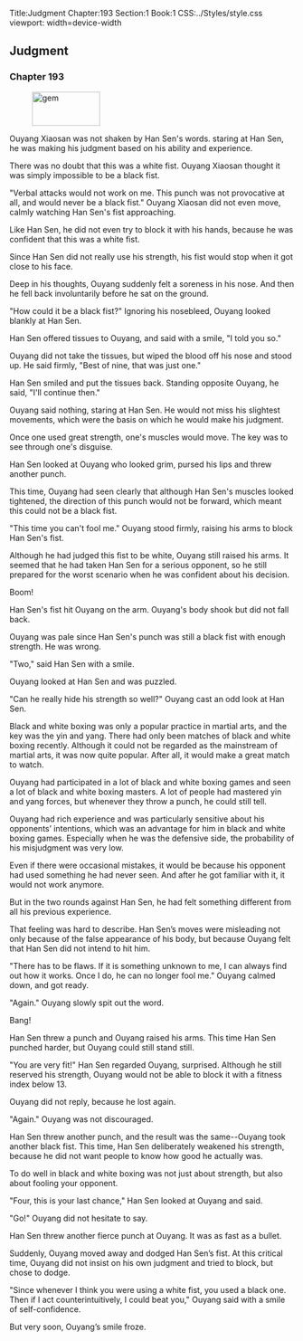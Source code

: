 Title:Judgment 
Chapter:193 
Section:1 
Book:1 
CSS:../Styles/style.css 
viewport: width=device-width
  
## Judgment
### Chapter 193
  
<figure>
	<img src="../Images/gem.gif" alt="gem" id="gem" width="120" height="60" />
</figure>
  

  
Ouyang Xiaosan was not shaken by Han Sen's words. staring at Han Sen, he was making his judgment based on his ability and experience.

There was no doubt that this was a white fist. Ouyang Xiaosan thought it was simply impossible to be a black fist.

"Verbal attacks would not work on me. This punch was not provocative at all, and would never be a black fist." Ouyang Xiaosan did not even move, calmly watching Han Sen's fist approaching.

Like Han Sen, he did not even try to block it with his hands, because he was confident that this was a white fist.

Since Han Sen did not really use his strength, his fist would stop when it got close to his face.

Deep in his thoughts, Ouyang suddenly felt a soreness in his nose. And then he fell back involuntarily before he sat on the ground.

"How could it be a black fist?" Ignoring his nosebleed, Ouyang looked blankly at Han Sen.

Han Sen offered tissues to Ouyang, and said with a smile, "I told you so."

Ouyang did not take the tissues, but wiped the blood off his nose and stood up. He said firmly, "Best of nine, that was just one."

Han Sen smiled and put the tissues back. Standing opposite Ouyang, he said, "I'll continue then."

Ouyang said nothing, staring at Han Sen. He would not miss his slightest movements, which were the basis on which he would make his judgment.

Once one used great strength, one's muscles would move. The key was to see through one's disguise.

Han Sen looked at Ouyang who looked grim, pursed his lips and threw another punch.

This time, Ouyang had seen clearly that although Han Sen's muscles looked tightened, the direction of this punch would not be forward, which meant this could not be a black fist.

"This time you can't fool me." Ouyang stood firmly, raising his arms to block Han Sen's fist.

Although he had judged this fist to be white, Ouyang still raised his arms. It seemed that he had taken Han Sen for a serious opponent, so he still prepared for the worst scenario when he was confident about his decision.

Boom!

Han Sen's fist hit Ouyang on the arm. Ouyang's body shook but did not fall back.

Ouyang was pale since Han Sen's punch was still a black fist with enough strength. He was wrong.

"Two," said Han Sen with a smile.

Ouyang looked at Han Sen and was puzzled.

"Can he really hide his strength so well?" Ouyang cast an odd look at Han Sen.

Black and white boxing was only a popular practice in martial arts, and the key was the yin and yang. There had only been matches of black and white boxing recently. Although it could not be regarded as the mainstream of martial arts, it was now quite popular. After all, it would make a great match to watch.

Ouyang had participated in a lot of black and white boxing games and seen a lot of black and white boxing masters. A lot of people had mastered yin and yang forces, but whenever they throw a punch, he could still tell.

Ouyang had rich experience and was particularly sensitive about his opponents’ intentions, which was an advantage for him in black and white boxing games. Especially when he was the defensive side, the probability of his misjudgment was very low.

Even if there were occasional mistakes, it would be because his opponent had used something he had never seen. And after he got familiar with it, it would not work anymore.

But in the two rounds against Han Sen, he had felt something different from all his previous experience.

That feeling was hard to describe. Han Sen’s moves were misleading not only because of the false appearance of his body, but because Ouyang felt that Han Sen did not intend to hit him.

"There has to be flaws. If it is something unknown to me, I can always find out how it works. Once I do, he can no longer fool me." Ouyang calmed down, and got ready.

"Again." Ouyang slowly spit out the word.

Bang!

Han Sen threw a punch and Ouyang raised his arms. This time Han Sen punched harder, but Ouyang could still stand still.

"You are very fit!" Han Sen regarded Ouyang, surprised. Although he still reserved his strength, Ouyang would not be able to block it with a fitness index below 13.

Ouyang did not reply, because he lost again.

"Again." Ouyang was not discouraged.

Han Sen threw another punch, and the result was the same--Ouyang took another black fist. This time, Han Sen deliberately weakened his strength, because he did not want people to know how good he actually was.

To do well in black and white boxing was not just about strength, but also about fooling your opponent.

"Four, this is your last chance," Han Sen looked at Ouyang and said.

"Go!" Ouyang did not hesitate to say.

Han Sen threw another fierce punch at Ouyang. It was as fast as a bullet.

Suddenly, Ouyang moved away and dodged Han Sen’s fist. At this critical time, Ouyang did not insist on his own judgment and tried to block, but chose to dodge.

"Since whenever I think you were using a white fist, you used a black one. Then if I act counterintuitively, I could beat you," Ouyang said with a smile of self-confidence.

But very soon, Ouyang’s smile froze.